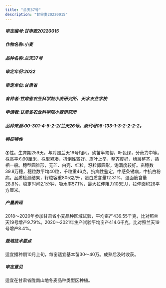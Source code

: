 ```yaml
---
title: "兰天37号"
description: "甘审麦20220015"
---
```

##### 审定编号:甘审麦20220015

##### 作物名称:小麦

##### 品种名称:兰天37号

##### 审定年份:2022

##### 审定单位:甘肃省

##### 育种者:甘肃省农业科学院小麦研究所、天水农业学校

##### 申请者:甘肃省农业科学院小麦研究所

##### 品种来源:00-301-4-5-2-2/兰天26号。原代号08-133-1-3-2-2-2-2。 

##### 特征特性
冬性。生育期259天，与对照兰天19号相同。幼苗半匍匐，叶色绿，分蘖力中等。株高平均90厘米，株型紧凑，抗倒性较好。旗叶上举，整齐度好，穗层整齐，熟相一般。穗型圆锥形，无芒、白壳、红粒，籽粒卵圆形，饱满度较好。亩穗数39.8万穗，穗粒数平均40粒，千粒重46克。抗病性鉴定，中感条锈病，中抗白粉病。品质检测结果，籽粒容重805克/升，蛋白质含量12.31%，湿面筋含量28.8%，稳定时间2.1分钟，吸水率57.1%，最大拉伸阻力108E.U，拉伸面积28平方厘米。

##### 产量表现
2018～2020年参加甘肃省小麦品种区域试验，平均亩产439.55千克，比对照兰天19号增产9.79%。2020～2021年生产试验平均亩产414.6千克，比对照兰天19号增产8.4%。

##### 栽培技术要点
适宜播种期10月上旬，每亩适宜基本苗30～40万。成熟后及时收获。

##### 审定意见
适宜在甘肃省陇南山地冬麦品种类型区种植。
